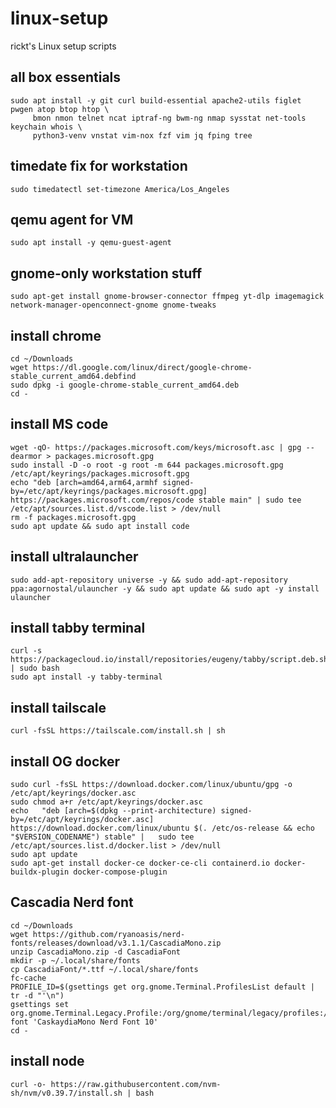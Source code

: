 # linux-setup
rickt's Linux setup scripts

## all box essentials
```
sudo apt install -y git curl build-essential apache2-utils figlet pwgen atop btop htop \
     bmon nmon telnet ncat iptraf-ng bwm-ng nmap sysstat net-tools keychain whois \
     python3-venv vnstat vim-nox fzf vim jq fping tree
```

## timedate fix for workstation
```
sudo timedatectl set-timezone America/Los_Angeles
```

## qemu agent for VM
```
sudo apt install -y qemu-guest-agent
```

## gnome-only workstation stuff
```
sudo apt-get install gnome-browser-connector ffmpeg yt-dlp imagemagick network-manager-openconnect-gnome gnome-tweaks
```

## install chrome
```
cd ~/Downloads
wget https://dl.google.com/linux/direct/google-chrome-stable_current_amd64.debfind
sudo dpkg -i google-chrome-stable_current_amd64.deb
cd -
```

## install MS code
```
wget -qO- https://packages.microsoft.com/keys/microsoft.asc | gpg --dearmor > packages.microsoft.gpg
sudo install -D -o root -g root -m 644 packages.microsoft.gpg /etc/apt/keyrings/packages.microsoft.gpg
echo "deb [arch=amd64,arm64,armhf signed-by=/etc/apt/keyrings/packages.microsoft.gpg] https://packages.microsoft.com/repos/code stable main" | sudo tee /etc/apt/sources.list.d/vscode.list > /dev/null
rm -f packages.microsoft.gpg
sudo apt update && sudo apt install code
```

## install ultralauncher
```
sudo add-apt-repository universe -y && sudo add-apt-repository ppa:agornostal/ulauncher -y && sudo apt update && sudo apt -y install ulauncher
```

## install tabby terminal
```
curl -s https://packagecloud.io/install/repositories/eugeny/tabby/script.deb.sh | sudo bash
sudo apt install -y tabby-terminal
```

## install tailscale
```
curl -fsSL https://tailscale.com/install.sh | sh
```

## install OG docker
```
sudo curl -fsSL https://download.docker.com/linux/ubuntu/gpg -o /etc/apt/keyrings/docker.asc
sudo chmod a+r /etc/apt/keyrings/docker.asc
echo   "deb [arch=$(dpkg --print-architecture) signed-by=/etc/apt/keyrings/docker.asc] https://download.docker.com/linux/ubuntu $(. /etc/os-release && echo "$VERSION_CODENAME") stable" |   sudo tee /etc/apt/sources.list.d/docker.list > /dev/null
sudo apt update
sudo apt-get install docker-ce docker-ce-cli containerd.io docker-buildx-plugin docker-compose-plugin
```

## Cascadia Nerd font
```
cd ~/Downloads
wget https://github.com/ryanoasis/nerd-fonts/releases/download/v3.1.1/CascadiaMono.zip
unzip CascadiaMono.zip -d CascadiaFont
mkdir -p ~/.local/share/fonts
cp CascadiaFont/*.ttf ~/.local/share/fonts
fc-cache
PROFILE_ID=$(gsettings get org.gnome.Terminal.ProfilesList default | tr -d "'\n")
gsettings set org.gnome.Terminal.Legacy.Profile:/org/gnome/terminal/legacy/profiles:/:$PROFILE_ID/ font 'CaskaydiaMono Nerd Font 10'
cd -
```

## install node
```
curl -o- https://raw.githubusercontent.com/nvm-sh/nvm/v0.39.7/install.sh | bash
```

